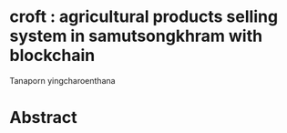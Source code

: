 # croft : agricultural products selling system in samutsongkhram with blockchain
Tanaporn yingcharoenthana

# Abstract

